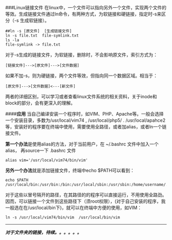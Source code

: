###Linux链接文件
在linux中，一个文件可以指向另外一个文件，实现两个文件的等效。生成链接文件通过ln命令，有两种方式，为软链接和硬链接，指定时-s来区分（-s 生成软链接）。
```
##ln -s [原文件]  [生成链接文件]
ln -s file.txt  file-symlink.txt
ls -la 
file-symlink -> file.txt
```
对于-s生成的链接文件，为软链接，删除时，不会影响原文件，索引方式为：
```
[链接文件]--->[原文件]--->[文件数据]
```
如果不加-s，则为硬链接，两个文件等效，但指向同一个数据区域。相当于：
```
[原文件]--->[文件数据]<---[新文件] 
```

两者的详细区别，可以学习或者查看linux文件系统的相关资料，关于inode和block的部分，会有更深入的理解。

####**应用**
当自己编译安装一个程序时，如VIM、PHP、Apache等。一般会选择一个安装目录，多数为/usr/local/vim74 , /usr/local/php5/ . /usr/local/apahce2等，安装好的程序要在终端中使用，需要使用全路径，或者加alias，或者ln一个链接文件。

**第一个办法**是使用alias的方法，对于当前用户，在 ~/.bashrc 文件中加入一个alias， 再source一下 .bashrc 文件
```
alias vim='/usr/local/vim74/bin/vim'
```
**另外一个办法**就是添加链接文件，终端中echo $PATH可以看到：
```
echo $PATH
/usr/local/bin:/usr/bin:/bin:/usr/local/sbin:/usr/sbin:/home/username/.local/bin:/home/username/bin
```
对于这些以冒号隔开的路径，在其路径的的程序可以直接运行，不用使用全路劲。因而，可以链接一个文件到这些路径下（须root权限），(对于自己安装的程序，我一般选在在/usr/local/bin下)，就可以在终端中方便的使用，如VIM：
```
ln -s /usr/local/vim74/bin/vim  /usr/local/bin/vim
```
-----------------------------------------
***对于文件夹的链接，待续。。。。。。***